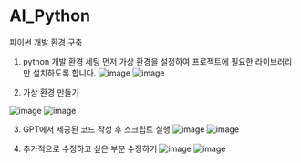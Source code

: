 # AI_Python
파이썬 개발 환경 구축

1. python 개발 환경 세팅
먼저 가상 환경을 설정하여 프로젝트에 필요한 라이브러리만 설치하도록 합니다.
![image](https://github.com/user-attachments/assets/a6bb39ab-5edd-463d-9511-b8f746d65da2)
![image](https://github.com/user-attachments/assets/9a7d48aa-6adb-4024-9022-c2aef3d89f3f)


2. 가상 환경 만들기

![image](https://github.com/user-attachments/assets/7bcb652b-7aeb-4941-9ee4-96652bfa0410)
![image](https://github.com/user-attachments/assets/6b966564-d8fd-4eea-a5e0-77f3dbad1d55)

3. GPT에서 제공된 코드 작성 후 스크립트 실행
![image](https://github.com/user-attachments/assets/b90f5886-97ed-4b01-9354-7a0af334b12e)
![image](https://github.com/user-attachments/assets/905bb406-2383-4af6-aa5c-50f1e6165474)

4. 추가적으로 수정하고 싶은 부분 수정하기
![image](https://github.com/user-attachments/assets/8de2983a-31a9-45bc-b5ac-36aec9fc340b)
![image](https://github.com/user-attachments/assets/7442d052-1e72-40d4-a5f3-98689d7cc62b)
